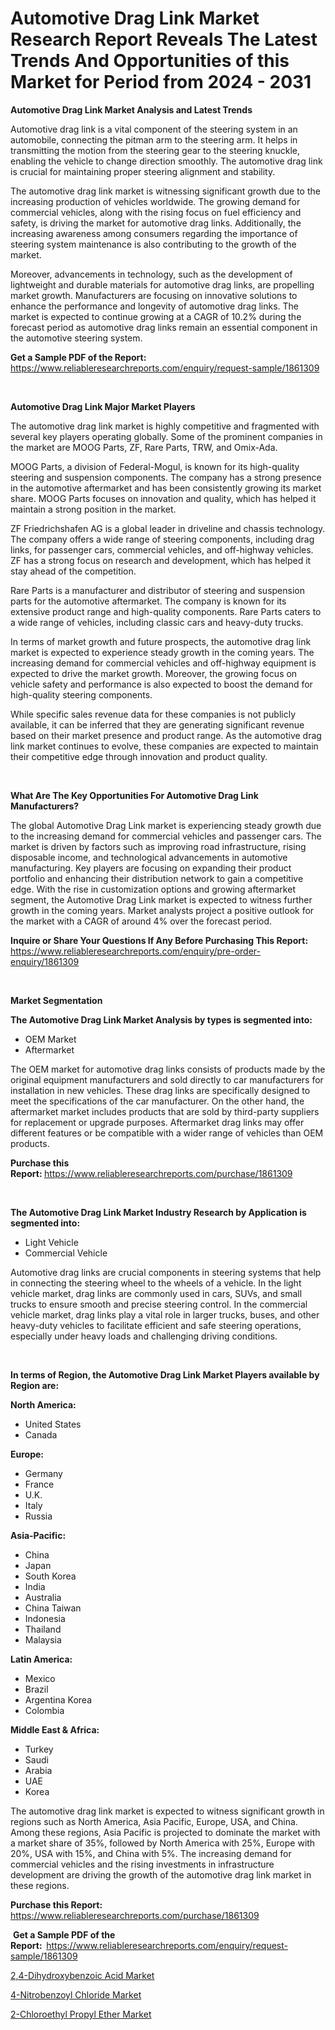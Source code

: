 <p><h1>Automotive Drag Link Market Research Report Reveals The Latest Trends And Opportunities of this Market for Period from 2024 - 2031</h1></p><p><strong>Automotive Drag Link Market Analysis and Latest Trends</strong></p>
<p><p>Automotive drag link is a vital component of the steering system in an automobile, connecting the pitman arm to the steering arm. It helps in transmitting the motion from the steering gear to the steering knuckle, enabling the vehicle to change direction smoothly. The automotive drag link is crucial for maintaining proper steering alignment and stability.</p><p>The automotive drag link market is witnessing significant growth due to the increasing production of vehicles worldwide. The growing demand for commercial vehicles, along with the rising focus on fuel efficiency and safety, is driving the market for automotive drag links. Additionally, the increasing awareness among consumers regarding the importance of steering system maintenance is also contributing to the growth of the market.</p><p>Moreover, advancements in technology, such as the development of lightweight and durable materials for automotive drag links, are propelling market growth. Manufacturers are focusing on innovative solutions to enhance the performance and longevity of automotive drag links. The market is expected to continue growing at a CAGR of 10.2% during the forecast period as automotive drag links remain an essential component in the automotive steering system.</p></p>
<p><strong>Get a Sample PDF of the Report:&nbsp;</strong> <a href="https://www.reliableresearchreports.com/enquiry/request-sample/1861309">https://www.reliableresearchreports.com/enquiry/request-sample/1861309</a></p>
<p>&nbsp;</p>
<p><strong>Automotive Drag Link Major Market Players</strong></p>
<p><p>The automotive drag link market is highly competitive and fragmented with several key players operating globally. Some of the prominent companies in the market are MOOG Parts, ZF, Rare Parts, TRW, and Omix-Ada.</p><p>MOOG Parts, a division of Federal-Mogul, is known for its high-quality steering and suspension components. The company has a strong presence in the automotive aftermarket and has been consistently growing its market share. MOOG Parts focuses on innovation and quality, which has helped it maintain a strong position in the market.</p><p>ZF Friedrichshafen AG is a global leader in driveline and chassis technology. The company offers a wide range of steering components, including drag links, for passenger cars, commercial vehicles, and off-highway vehicles. ZF has a strong focus on research and development, which has helped it stay ahead of the competition.</p><p>Rare Parts is a manufacturer and distributor of steering and suspension parts for the automotive aftermarket. The company is known for its extensive product range and high-quality components. Rare Parts caters to a wide range of vehicles, including classic cars and heavy-duty trucks.</p><p>In terms of market growth and future prospects, the automotive drag link market is expected to experience steady growth in the coming years. The increasing demand for commercial vehicles and off-highway equipment is expected to drive the market growth. Moreover, the growing focus on vehicle safety and performance is also expected to boost the demand for high-quality steering components.</p><p>While specific sales revenue data for these companies is not publicly available, it can be inferred that they are generating significant revenue based on their market presence and product range. As the automotive drag link market continues to evolve, these companies are expected to maintain their competitive edge through innovation and product quality.</p></p>
<p>&nbsp;</p>
<p><strong>What Are The Key Opportunities For Automotive Drag Link Manufacturers?</strong></p>
<p><p>The global Automotive Drag Link market is experiencing steady growth due to the increasing demand for commercial vehicles and passenger cars. The market is driven by factors such as improving road infrastructure, rising disposable income, and technological advancements in automotive manufacturing. Key players are focusing on expanding their product portfolio and enhancing their distribution network to gain a competitive edge. With the rise in customization options and growing aftermarket segment, the Automotive Drag Link market is expected to witness further growth in the coming years. Market analysts project a positive outlook for the market with a CAGR of around 4% over the forecast period.</p></p>
<p><strong>Inquire or Share Your Questions If Any Before Purchasing This Report:</strong> <a href="https://www.reliableresearchreports.com/enquiry/pre-order-enquiry/1861309">https://www.reliableresearchreports.com/enquiry/pre-order-enquiry/1861309</a></p>
<p>&nbsp;</p>
<p><strong>Market Segmentation</strong></p>
<p><strong>The Automotive Drag Link Market Analysis by types is segmented into:</strong></p>
<p><ul><li>OEM Market</li><li>Aftermarket</li></ul></p>
<p><p>The OEM market for automotive drag links consists of products made by the original equipment manufacturers and sold directly to car manufacturers for installation in new vehicles. These drag links are specifically designed to meet the specifications of the car manufacturer. On the other hand, the aftermarket market includes products that are sold by third-party suppliers for replacement or upgrade purposes. Aftermarket drag links may offer different features or be compatible with a wider range of vehicles than OEM products.</p></p>
<p><strong>Purchase this Report:&nbsp;</strong><a href="https://www.reliableresearchreports.com/purchase/1861309">https://www.reliableresearchreports.com/purchase/1861309</a></p>
<p>&nbsp;</p>
<p><strong>The Automotive Drag Link Market Industry Research by Application is segmented into:</strong></p>
<p><ul><li>Light Vehicle</li><li>Commercial Vehicle</li></ul></p>
<p><p>Automotive drag links are crucial components in steering systems that help in connecting the steering wheel to the wheels of a vehicle. In the light vehicle market, drag links are commonly used in cars, SUVs, and small trucks to ensure smooth and precise steering control. In the commercial vehicle market, drag links play a vital role in larger trucks, buses, and other heavy-duty vehicles to facilitate efficient and safe steering operations, especially under heavy loads and challenging driving conditions.</p></p>
<p>&nbsp;</p>
<p><strong>In terms of Region, the Automotive Drag Link Market Players available by Region are:</strong></p>
<p>
    <p> <strong> North America: </strong>
        <ul>
            <li>United States</li>
            <li>Canada</li>
        </ul>
        </p> 
    <p> <strong> Europe: </strong>
        <ul>
            <li>Germany</li>
            <li>France</li>
            <li>U.K.</li>
            <li>Italy</li>
            <li>Russia</li>
        </ul>
        </p> 
    <p> <strong> Asia-Pacific: </strong>
        <ul>
            <li>China</li>
            <li>Japan</li>
            <li>South Korea</li>
            <li>India</li>
            <li>Australia</li>
            <li>China Taiwan</li>
            <li>Indonesia</li>
            <li>Thailand</li>
            <li>Malaysia</li>
        </ul>
        </p> 
    <p> <strong> Latin America: </strong>
        <ul>
            <li>Mexico</li>
            <li>Brazil</li>
            <li>Argentina Korea</li>
            <li>Colombia</li>
        </ul>
        </p> 
    <p> <strong> Middle East & Africa: </strong>
        <ul>
            <li>Turkey</li>
            <li>Saudi</li>
            <li>Arabia</li>
            <li>UAE</li>
            <li>Korea</li>
        </ul>
    </p>
    </p>
<p><p>The automotive drag link market is expected to witness significant growth in regions such as North America, Asia Pacific, Europe, USA, and China. Among these regions, Asia Pacific is projected to dominate the market with a market share of 35%, followed by North America with 25%, Europe with 20%, USA with 15%, and China with 5%. The increasing demand for commercial vehicles and the rising investments in infrastructure development are driving the growth of the automotive drag link market in these regions.</p></p>
<p><strong>Purchase this Report: </strong><a href="https://www.reliableresearchreports.com/purchase/1861309">https://www.reliableresearchreports.com/purchase/1861309</a></p>
<p>&nbsp;<strong>Get a Sample PDF of the Report:&nbsp;&nbsp;</strong><a href="https://www.reliableresearchreports.com/enquiry/request-sample/1861309">https://www.reliableresearchreports.com/enquiry/request-sample/1861309</a></p>
<p><strong></strong></p>
<p><p><a href="https://view.publitas.com/reportprime-1/24-dihydroxybenzoic-acid-market-dynamics-2023-2030-also-about-its-market-trends-projections-and-opportunities/">2,4-Dihydroxybenzoic Acid Market</a></p><p><a href="https://view.publitas.com/reportprime-1/4-nitrobenzoyl-chloride-market-research-report-reveals-the-latest-trends-and-opportunities-of-this-market-for-period-from-2023-2030/">4-Nitrobenzoyl Chloride Market</a></p><p><a href="https://view.publitas.com/reportprime-1/insights-into-2-chloroethyl-propyl-ether-market-size-analysing-market-share-trends-and-growth-from-2023-to-2030/">2-Chloroethyl Propyl Ether Market</a></p></p>